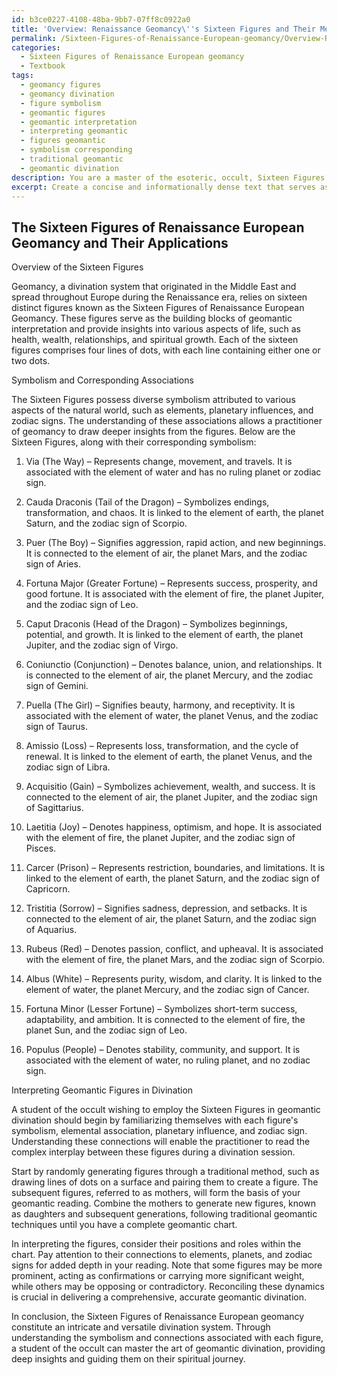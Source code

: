 ```yaml
---
id: b3ce0227-4108-48ba-9bb7-07ff8c0922a0
title: 'Overview: Renaissance Geomancy\''s Sixteen Figures and Their Meanings'
permalink: /Sixteen-Figures-of-Renaissance-European-geomancy/Overview-Renaissance-Geomancys-Sixteen-Figures-and-Their-Meanings/
categories:
  - Sixteen Figures of Renaissance European geomancy
  - Textbook
tags:
  - geomancy figures
  - geomancy divination
  - figure symbolism
  - geomantic figures
  - geomantic interpretation
  - interpreting geomantic
  - figures geomantic
  - symbolism corresponding
  - traditional geomantic
  - geomantic divination
description: You are a master of the esoteric, occult, Sixteen Figures of Renaissance European geomancy and education, you have written many textbooks on the subject in ways that provide students with rich and deep understanding of the subject. You are being asked to write textbook-like sections on a topic and you do it with full context, explainability, and reliability in accuracy to the true facts of the topic at hand, in a textbook style that a student would easily be able to learn from, in a rich, engaging, and contextual way. Always include relevant context (such as formulas and history), related concepts, and in a way that someone can gain deep insights from.
excerpt: Create a concise and informationally dense text that serves as a section of a grimoire, specifically focusing on the Sixteen Figures of Renaissance European geomancy. Provide an overview of the figures, their symbolism, and how each one is connected to its corresponding planetary influences, elements, and zodiac signs. Include practical guidance on how a student of the occult can interpret these figures in a geomantic divination practice.
---
```


## The Sixteen Figures of Renaissance European Geomancy and Their Applications

Overview of the Sixteen Figures

Geomancy, a divination system that originated in the Middle East and spread throughout Europe during the Renaissance era, relies on sixteen distinct figures known as the Sixteen Figures of Renaissance European Geomancy. These figures serve as the building blocks of geomantic interpretation and provide insights into various aspects of life, such as health, wealth, relationships, and spiritual growth. Each of the sixteen figures comprises four lines of dots, with each line containing either one or two dots.

Symbolism and Corresponding Associations

The Sixteen Figures possess diverse symbolism attributed to various aspects of the natural world, such as elements, planetary influences, and zodiac signs. The understanding of these associations allows a practitioner of geomancy to draw deeper insights from the figures. Below are the Sixteen Figures, along with their corresponding symbolism:

1. Via (The Way) – Represents change, movement, and travels. It is associated with the element of water and has no ruling planet or zodiac sign.

2. Cauda Draconis (Tail of the Dragon) – Symbolizes endings, transformation, and chaos. It is linked to the element of earth, the planet Saturn, and the zodiac sign of Scorpio.

3. Puer (The Boy) – Signifies aggression, rapid action, and new beginnings. It is connected to the element of air, the planet Mars, and the zodiac sign of Aries.

4. Fortuna Major (Greater Fortune) – Represents success, prosperity, and good fortune. It is associated with the element of fire, the planet Jupiter, and the zodiac sign of Leo.

5. Caput Draconis (Head of the Dragon) – Symbolizes beginnings, potential, and growth. It is linked to the element of earth, the planet Jupiter, and the zodiac sign of Virgo.

6. Coniunctio (Conjunction) – Denotes balance, union, and relationships. It is connected to the element of air, the planet Mercury, and the zodiac sign of Gemini.

7. Puella (The Girl) – Signifies beauty, harmony, and receptivity. It is associated with the element of water, the planet Venus, and the zodiac sign of Taurus.

8. Amissio (Loss) – Represents loss, transformation, and the cycle of renewal. It is linked to the element of earth, the planet Venus, and the zodiac sign of Libra.

9. Acquisitio (Gain) – Symbolizes achievement, wealth, and success. It is connected to the element of air, the planet Jupiter, and the zodiac sign of Sagittarius.

10. Laetitia (Joy) – Denotes happiness, optimism, and hope. It is associated with the element of fire, the planet Jupiter, and the zodiac sign of Pisces.

11. Carcer (Prison) – Represents restriction, boundaries, and limitations. It is linked to the element of earth, the planet Saturn, and the zodiac sign of Capricorn.

12. Tristitia (Sorrow) – Signifies sadness, depression, and setbacks. It is connected to the element of air, the planet Saturn, and the zodiac sign of Aquarius.

13. Rubeus (Red) – Denotes passion, conflict, and upheaval. It is associated with the element of fire, the planet Mars, and the zodiac sign of Scorpio.

14. Albus (White) – Represents purity, wisdom, and clarity. It is linked to the element of water, the planet Mercury, and the zodiac sign of Cancer.

15. Fortuna Minor (Lesser Fortune) – Symbolizes short-term success, adaptability, and ambition. It is connected to the element of fire, the planet Sun, and the zodiac sign of Leo.

16. Populus (People) – Denotes stability, community, and support. It is associated with the element of water, no ruling planet, and no zodiac sign.

Interpreting Geomantic Figures in Divination

A student of the occult wishing to employ the Sixteen Figures in geomantic divination should begin by familiarizing themselves with each figure's symbolism, elemental association, planetary influence, and zodiac sign. Understanding these connections will enable the practitioner to read the complex interplay between these figures during a divination session.

Start by randomly generating figures through a traditional method, such as drawing lines of dots on a surface and pairing them to create a figure. The subsequent figures, referred to as mothers, will form the basis of your geomantic reading. Combine the mothers to generate new figures, known as daughters and subsequent generations, following traditional geomantic techniques until you have a complete geomantic chart.

In interpreting the figures, consider their positions and roles within the chart. Pay attention to their connections to elements, planets, and zodiac signs for added depth in your reading. Note that some figures may be more prominent, acting as confirmations or carrying more significant weight, while others may be opposing or contradictory. Reconciling these dynamics is crucial in delivering a comprehensive, accurate geomantic divination.

In conclusion, the Sixteen Figures of Renaissance European geomancy constitute an intricate and versatile divination system. Through understanding the symbolism and connections associated with each figure, a student of the occult can master the art of geomantic divination, providing deep insights and guiding them on their spiritual journey.
